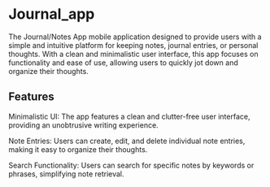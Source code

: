 # Journal_app

The Journal/Notes App mobile application designed to provide users with a simple and intuitive platform for keeping notes, journal entries, or personal thoughts. With a clean and minimalistic user interface, this app focuses on functionality and ease of use, allowing users to quickly jot down and organize their thoughts.

## Features

Minimalistic UI: The app features a clean and clutter-free user interface, providing an unobtrusive writing experience.

Note Entries: Users can create, edit, and delete individual note entries, making it easy to organize their thoughts.

Search Functionality: Users can search for specific notes by keywords or phrases, simplifying note retrieval.
